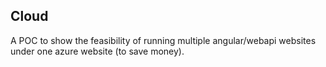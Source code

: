 ## Cloud

A POC to show the feasibility of running multiple angular/webapi websites under one azure website (to save money). 
